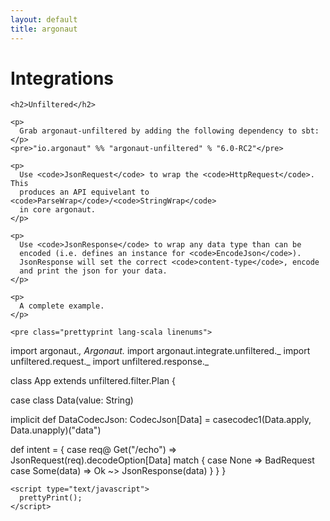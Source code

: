 ```yaml
---
layout: default
title: argonaut
---
```


<div id="main">

  <h1>Integrations</h1>

  <div id="content">

    <h2>Unfiltered</h2>

    <p>
      Grab argonaut-unfiltered by adding the following dependency to sbt:
    </p>
    <pre>"io.argonaut" %% "argonaut-unfiltered" % "6.0-RC2"</pre>

    <p>
      Use <code>JsonRequest</code> to wrap the <code>HttpRequest</code>. This
      produces an API equivelant to <code>ParseWrap</code>/<code>StringWrap</code>
      in core argonaut.
    </p>

    <p>
      Use <code>JsonResponse</code> to wrap any data type than can be
      encoded (i.e. defines an instance for <code>EncodeJson</code>).
      JsonResponse will set the correct <code>content-type</code>, encode
      and print the json for your data.
    </p>

    <p>
      A complete example.
    </p>

    <pre class="prettyprint lang-scala linenums">
import argonaut._, Argonaut._
import argonaut.integrate.unfiltered._
import unfiltered.request._
import unfiltered.response._

class App extends unfiltered.filter.Plan {

  case class Data(value: String)

  implicit def DataCodecJson: CodecJson[Data] =
    casecodec1(Data.apply, Data.unapply)("data")

  def intent = {
    case req@ Get("/echo") =>
      JsonRequest(req).decodeOption[Data] match {
        case None => BadRequest
        case Some(data) => Ok ~> JsonResponse(data)
      }
    }
  }
</pre>

    <script type="text/javascript">
      prettyPrint();
    </script>

  </div>
</div>
